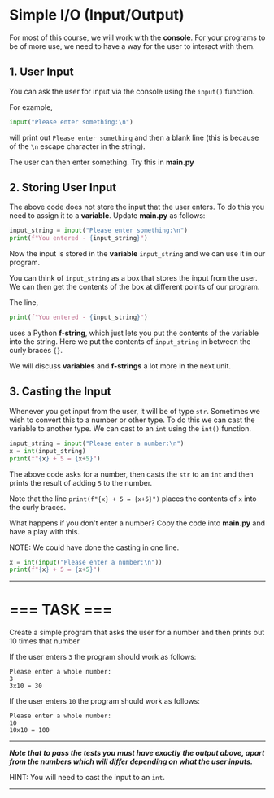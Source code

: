 # Simple I/O (Input/Output)

For most of this course, we will work with the **console**. For your programs to be of more use, we need to have a way for the user to interact with them.

## 1. User Input

You can ask the user for input via the console using the ``input()`` function.

For example,

```python
input("Please enter something:\n")
```

will print out ``Please enter something`` and then a blank line (this is because of the ``\n`` escape character in the string). 

The user can then enter something. Try this in **main.py**

## 2. Storing User Input

The above code does not store the input that the user enters. To do this you need to assign it to a **variable**. Update **main.py** as follows:

```python
input_string = input("Please enter something:\n")
print(f"You entered - {input_string}")
```

Now the input is stored in the **variable** ``input_string`` and we can use it in our program. 

You can think of ``input_string`` as a box that stores the input from the user. We can then get the contents of the box at different points of our program.

The line,

```python
print(f"You entered - {input_string}")
```

uses a Python **f-string**, which just lets you put the contents of the variable into the string. Here we put the contents of ``input_string`` in between the curly braces ``{}``.

We will discuss **variables** and **f-strings** a lot more in the next unit.

## 3. Casting the Input

Whenever you get input from the user, it will be of type ``str``. Sometimes we wish to convert this to a number or other type. To do this we can cast the variable to another type. We can cast to an ``int`` using the ``int()`` function.

```python
input_string = input("Please enter a number:\n")
x = int(input_string)
print(f"{x} + 5 = {x+5}")
```

The above code asks for a number, then casts the ``str`` to an ``int`` and then prints the result of adding ``5`` to the number. 

Note that the line `print(f"{x} + 5 = {x+5}")` places the contents of `x` into the curly braces. 

What happens if you don't enter a number? Copy the code into **main.py** and have a play with this.

NOTE: We could have done the casting in one line.

```python
x = int(input("Please enter a number:\n"))
print(f"{x} + 5 = {x+5}")
```


***
# === TASK ===
Create a simple program that asks the user for a number and then prints out 10 times that number

If the user enters ``3`` the program should work as follows:
```
Please enter a whole number:
3
3x10 = 30
```

If the user enters ``10`` the program should work as follows:
```
Please enter a whole number:
10
10x10 = 100
```

***

***Note that to pass the tests you must have exactly the output above, apart from the numbers which will differ depending on what the user inputs.***

HINT: You will need to cast the input to an ``int``.
***

